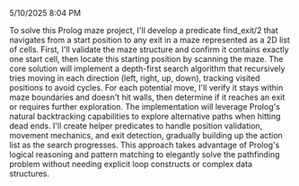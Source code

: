 5/10/2025 8:04 PM

To solve this Prolog maze project, I'll develop a predicate find_exit/2 that navigates from a start position to any exit in a maze represented as a 2D list of cells. First, I'll validate the maze structure and confirm it contains exactly one start cell, then locate this starting position by scanning the maze. The core solution will implement a depth-first search algorithm that recursively tries moving in each direction (left, right, up, down), tracking visited positions to avoid cycles. For each potential move, I'll verify it stays within maze boundaries and doesn't hit walls, then determine if it reaches an exit or requires further exploration. The implementation will leverage Prolog's natural backtracking capabilities to explore alternative paths when hitting dead ends. I'll create helper predicates to handle position validation, movement mechanics, and exit detection, gradually building up the action list as the search progresses. This approach takes advantage of Prolog's logical reasoning and pattern matching to elegantly solve the pathfinding problem without needing explicit loop constructs or complex data structures.
